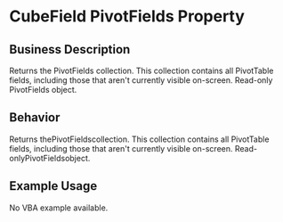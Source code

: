 # CubeField PivotFields Property

## Business Description
Returns the PivotFields collection. This collection contains all PivotTable fields, including those that aren't currently visible on-screen. Read-only PivotFields object.

## Behavior
Returns thePivotFieldscollection. This collection contains all PivotTable fields, including those that aren't currently visible on-screen. Read-onlyPivotFieldsobject.

## Example Usage
No VBA example available.